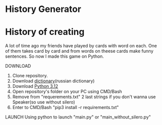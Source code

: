 # History Generator
# History of creating
A lot of time ago my friends have played by cards with word on each.
One of them takes card by card and from words on theese cards make funny sentences.
So now I made this game on Python.

DOWNLOAD
1. Clone repository.
2. Download [dictionary](https://drive.google.com/file/d/1bKtPFt3atamavJxHJOZTVQN2L7m545P_/view?usp=drive_link)(russian dictionary)
3. Download [Python 3.12](https://www.python.org/downloads/release/python-3127)
4. Open repository's folder on your PC using CMD/Bash
5. Remove from "requerements.txt" 2 last strings if you don't wanna use Speaker(so use without silero)
6. Enter to CMD/Bash "pip3 install -r requirements.txt"

LAUNCH
Using python to launch "main.py" or "main_without_silero.py"
